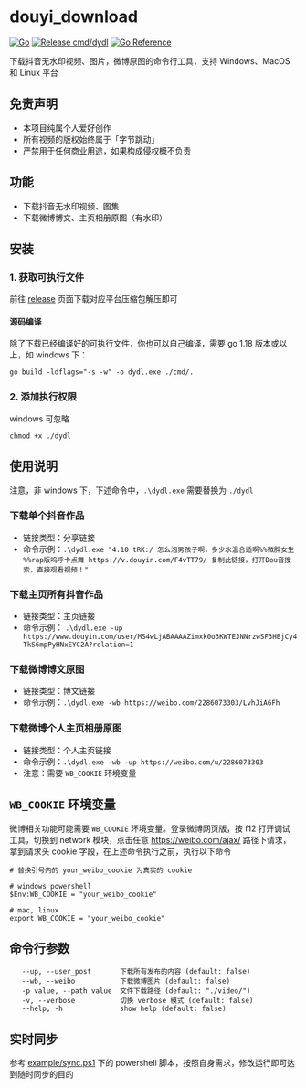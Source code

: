 # douyi_download

[![Go](https://github.com/nanlei2000/douyi_download/actions/workflows/go.yml/badge.svg)](https://github.com/nanlei2000/douyi_download/actions/workflows/go.yml)
[![Release cmd/dydl](https://github.com/nanlei2000/douyi_download/actions/workflows/release.yml/badge.svg)](https://github.com/nanlei2000/douyi_download/actions/workflows/release.yml)
[![Go Reference](https://pkg.go.dev/badge/github.com/nanlei2000/douyin_download.svg)](https://pkg.go.dev/github.com/nanlei2000/douyin_download)

下载抖音无水印视频、图片，微博原图的命令行工具，支持 Windows、MacOS 和 Linux 平台

## 免责声明

- 本项目纯属个人爱好创作
- 所有视频的版权始终属于「字节跳动」
- 严禁用于任何商业用途，如果构成侵权概不负责

## 功能

- 下载抖音无水印视频、图集
- 下载微博博文、主页相册原图（有水印）

## 安装

### 1. 获取可执行文件

前往 [release](https://github.com/nanlei2000/douyi_download/releases) 页面下载对应平台压缩包解压即可

#### 源码编译

除了下载已经编译好的可执行文件，你也可以自己编译，需要 go 1.18 版本或以上，如 windows 下：

```
go build -ldflags="-s -w" -o dydl.exe ./cmd/.
```

### 2. 添加执行权限

windows 可忽略

```
chmod +x ./dydl
```

## 使用说明

注意，非 windows 下，下述命令中，`.\dydl.exe` 需要替换为 `./dydl`

### 下载单个抖音作品

- 链接类型：分享链接
- 命令示例：`.\dydl.exe "4.10 tRK:/ 怎么泡男孩子啊，多少水温合适啊%%微胖女生 %%rap版呜呼卡点舞 https://v.douyin.com/F4vTT79/ 复制此链接，打开Dou音搜索，直接观看视频！"`

### 下载主页所有抖音作品

- 链接类型：主页链接
- 命令示例： `.\dydl.exe -up https://www.douyin.com/user/MS4wLjABAAAAZimxk0o3KWTEJNNrzwSF3HBjCy4TkS6mpPyHNxEYC2A?relation=1`

### 下载微博博文原图

- 链接类型：博文链接
- 命令示例：`.\dydl.exe -wb https://weibo.com/2286073303/LvhJiA6Fh`

### 下载微博个人主页相册原图

- 链接类型：个人主页链接
- 命令示例：`.\dydl.exe -wb -up https://weibo.com/u/2286073303`
- 注意：需要 `WB_COOKIE` 环境变量

## `WB_COOKIE` 环境变量

微博相关功能可能需要 `WB_COOKIE` 环境变量。登录微博网页版，按 f12 打开调试工具，切换到 network 模块，点击任意 https://weibo.com/ajax/ 路径下请求， 拿到请求头 cookie 字段，在上述命令执行之前，执行以下命令

```
# 替换引号内的 your_weibo_cookie 为真实的 cookie

# windows powershell
$Env:WB_COOKIE = "your_weibo_cookie"

# mac, linux
export WB_COOKIE = "your_weibo_cookie"
```

## 命令行参数

```
   --up, --user_post       下载所有发布的内容 (default: false)
   --wb, --weibo           下载微博图片 (default: false)
   -p value, --path value  文件下载路径 (default: "./video/")
   -v, --verbose           切换 verbose 模式 (default: false)
   --help, -h              show help (default: false)
```

## 实时同步

参考 [example/sync.ps1](example/sync.ps1) 下的 powershell 脚本，按照自身需求，修改运行即可达到随时同步的目的
